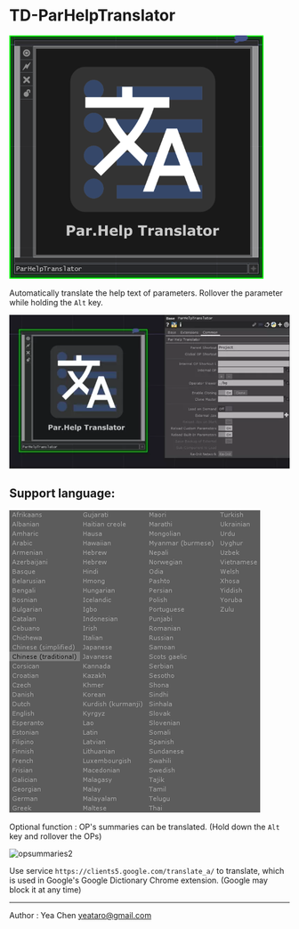 # TD-ParHelpTranslator

![](img/icon.png)

Automatically translate the help text of parameters. Rollover the parameter while holding the `Alt` key.

![](img/rec1.webp)


## Support language:

![](img/sc2_cr.png)

Optional function : OP's summaries can be translated. (Hold down the `Alt` key and rollover the OPs)

![opsummaries2](https://user-images.githubusercontent.com/13723054/111761837-4d3d2400-88db-11eb-8e18-8304641c9982.gif)

Use service `https://clients5.google.com/translate_a/` to translate, which is used in Google's Google Dictionary Chrome extension. (Google may block it at any time)

---
Author : Yea Chen <yeataro@gmail.com>


[TouchDesigner]: http://www.derivative.ca/
